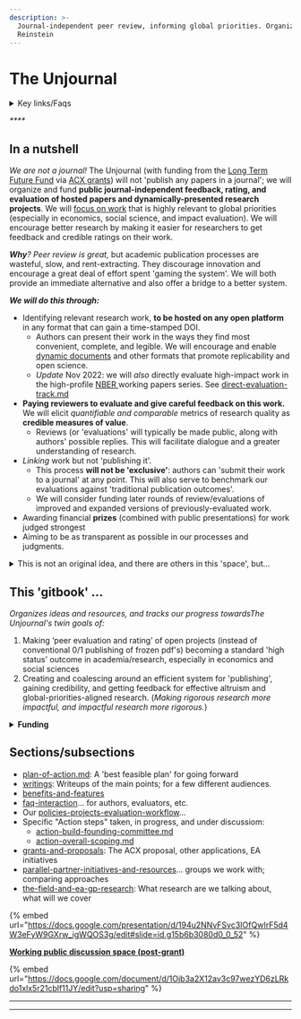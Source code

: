 ```yaml
---
description: >-
  Journal-independent peer review, informing global priorities. Organizer: David
  Reinstein
---
```


# The Unjournal

<details>

<summary>Key links/Faqs</summary>

* ****[Guidelines for Evaluators](policies-projects-evaluation-workflow/policies-evaluation/guidelines-for-evaluators/)

<!---->

* [benefits-and-features](key-issues-explanations-faq/benefits-and-features/ "mention")

<!---->

* [Key writings (outlining/presenting the proposal)](master/writings/)

<!---->

* [Slide deck](https://docs.google.com/presentation/d/194u2NNvFSvc3IOfQwIrF5d4W3eFyW9GXrw\_igWQOS3g/edit#slide=id.g15b6b3080d0\_0\_52)

<!---->

* ['Why would researchers want to submit their work' (a top FAQ)](key-issues-explanations-faq/faq-interaction/for-researchers-authors.md#why-should-researchers-and-groups-submit-their-work-to-and-engage-with-the-unjournal)

</details>

_****_

## In a nutshell&#x20;

_We are not a journal!_ The Unjournal (with funding from the [Long Term Future Fund](https://funds.effectivealtruism.org/funds/far-future) via [ACX grants](https://astralcodexten.substack.com/p/apply-for-an-acx-grant?s=r)) will not 'publish any papers in a journal'; we will organize and fund **public journal-independent feedback, rating, and evaluation of hosted papers and dynamically-presented research projects**. We will [focus on work](policies-projects-evaluation-workflow/considering-projects/) that is highly relevant to global priorities (especially in economics, social science, and impact evaluation). We will encourage better research by making it easier for researchers to get feedback and credible ratings on their work.

_**Why**? Peer review is great,_ but academic publication processes are wasteful, slow, and rent-extracting. They discourage innovation and encourage a great deal of effort spent 'gaming the system'. We will both provide an immediate alternative and also offer a bridge to a better system.

_**We will do this through:**_

* Identifying relevant research work, **to be hosted on any open platform** in any format that can gain a time-stamped DOI.
  * Authors can present their work in the ways they find most convenient, complete, and legible. We will encourage and enable [dynamic documents](https://berkeley-scf.github.io/tutorial-dynamic-docs/) and other formats that promote replicability and open science.
  * _Update_ Nov 2022: we will _also_ directly evaluate high-impact work in the high-profile [NBER  ](https://www.nber.org/papers?page=1\&perPage=50\&sortBy=public\_date) working papers series. See  [direct-evaluation-track.md](policies-projects-evaluation-workflow/considering-projects/direct-evaluation-track.md "mention")
* **Paying reviewers to evaluate and give careful feedback on this work.** We will elicit _quantifiable and comparable_ metrics of research quality as **credible measures of value**.
  * Reviews (or 'evaluations' will typically be made public, along with authors' possible replies. This will facilitate dialogue and a greater understanding of research.
* _Linking_ work but not 'publishing it'.
  * This process **will not be 'exclusive'**: authors can 'submit their work to a journal' at any point. This will also serve to benchmark our evaluations against 'traditional publication outcomes'.
  * We will consider funding later rounds of review/evaluations of improved and expanded versions of previously-evaluated work.
* Awarding financial **prizes** (combined with public presentations) for work judged strongest
* Aiming to be as transparent as possible in our processes and judgments.

<details>

<summary>This is not an original idea, and there are others in this 'space', but...</summary>

For example, this proposal is closely related to Elife's ["Publish, Review, Curate" model](https://elifesciences.org/articles/64910); see their updated (Oct 2022) model [here](https://elifesciences.org/inside-elife/54d63486/elife-s-new-model-changing-the-way-you-share-your-research). (However, we cover a different research focus, and make some different choices, discussed below.)\
\
We discuss other [parallel-partner-initiatives-and-resources](parallel-partner-initiatives-and-resources/ "mention"), many of whom we hope to work with. However, we think we are the only group funded to do this in this particular research area/focus. We are also taking a different approach to previous efforts, including funding evaluation (see [why-pay-evaluators-reviewers.md](policies-projects-evaluation-workflow/why-pay-evaluators-reviewers.md "mention")) and asking for quantified ratings and predictions (see [guidelines-for-evaluators](policies-projects-evaluation-workflow/policies-evaluation/guidelines-for-evaluators/ "mention")).

</details>

## **This 'gitbook'** ...

_Organizes ideas and resources, and tracks our progress towardsThe Unjournal's twin goals of:_

1. Making ‘peer evaluation and rating’ of open projects (instead of conventional 0/1 publishing of frozen pdf's) becoming a standard 'high status' outcome in academia/research, especially in economics and social sciences
2. Creating and coalescing around an efficient system for 'publishing', gaining credibility, and getting feedback for effective altruism and global-priorities-aligned research. (_Making rigorous research more impactful, and impactful research more rigorous._)

<details>

<summary><strong>Funding</strong></summary>

****[acx-ltff-grant-proposal-as-submitted-successfull](grants-and-proposals/acx-ltff-grant-proposal-as-submitted-successfull/ "mention") grant (ACX passed it to the Long Term Future Fund, who awarded it).\
\
**Discussion space:** I've set up a post-grant "'Unjournal'": <mark style="background-color:orange;">Action plan discussion space"</mark> [<mark style="background-color:orange;">HERE</mark>](https://docs.google.com/document/d/1Ojb3a2X12av3c97wezYD6zLRkdo1xlx5r21cblf11JY/edit?usp=sharing)<mark style="background-color:orange;">.</mark> 25 Jun 2022 update: I have not kept the above discussion space fully updated; hope to level up soon.

_**Please let me know if you want edit/comment access to the present Gitbook.**_\
\
_Please do weigh in, all suggestions and comments will be credited... See also_ Unjournal: [public-facing FAQ in progress](https://docs.google.com/document/d/1czeeaLFg9BcsCOJLHYxvnym5icvwmOEtQyEGuc8aaXA/edit).\
\
_Unsuccessful followup:_ [_FTX application HERE_](grants-and-proposals/ftx-future-fund-for-further-funding-unsuccessful.md)_, still seeking more funding_

</details>

## Sections/subsections

* [plan-of-action.md](master/plan-of-action.md "mention"): A 'best feasible plan' for going forward
* [writings](master/writings/ "mention"): Writeups of the main points; for a few different audiences.
* [benefits-and-features](key-issues-explanations-faq/benefits-and-features/ "mention")
* [faq-interaction](key-issues-explanations-faq/faq-interaction/ "mention")... for authors, evaluators, etc.
* Our [policies-projects-evaluation-workflow](policies-projects-evaluation-workflow/ "mention")...
* Specific "Action steps" taken, in progress, and under discussiom:
  * [action-build-founding-committee.md](action-and-progress/action-build-founding-committee.md "mention")
  * [action-overall-scoping.md](the-field-and-ea-gp-research/action-overall-scoping.md "mention")
* [grants-and-proposals](grants-and-proposals/ "mention"): The ACX proposal, other applications, EA initiatives
* [parallel-partner-initiatives-and-resources](parallel-partner-initiatives-and-resources/ "mention")... groups we work with; comparing approaches
* [the-field-and-ea-gp-research](the-field-and-ea-gp-research/ "mention"): What research are we talking about, what will we cover

{% embed url="https://docs.google.com/presentation/d/194u2NNvFSvc3IOfQwIrF5d4W3eFyW9GXrw_igWQOS3g/edit#slide=id.g15b6b3080d0_0_52" %}

[**Working public discussion space (post-grant)**](https://docs.google.com/document/d/1Ojb3a2X12av3c97wezYD6zLRkdo1xlx5r21cblf11JY/edit?usp=sharing)

{% embed url="https://docs.google.com/document/d/1Ojb3a2X12av3c97wezYD6zLRkdo1xlx5r21cblf11JY/edit?usp=sharing" %}

***



***
